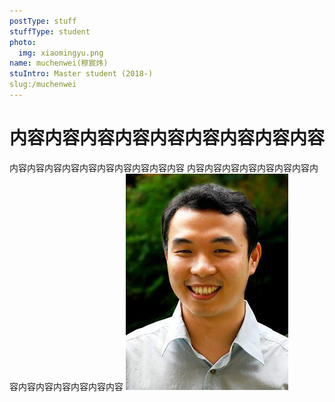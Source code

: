 ```yaml
---
postType: stuff
stuffType: student
photo:  
  img: xiaomingyu.png
name: muchenwei(穆宸炜)
stuIntro: Master student (2018-)
slug:/muchenwei
---
```

# 内容内容内容内容内容内容内容内容内容
内容内容内容内容内容内容内容内容内容内容
内容内容内容内容内容内容内容内容内容内容内容内容内容内容
![xiaomighyu](xiaomingyu.png)